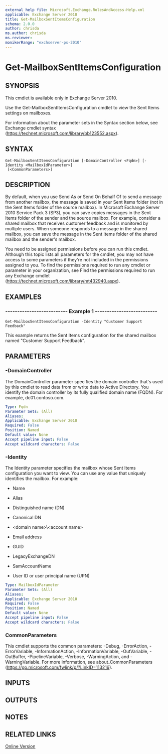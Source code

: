 ```yaml
---
external help file: Microsoft.Exchange.RolesAndAccess-Help.xml
applicable: Exchange Server 2010
title: Get-MailboxSentItemsConfiguration
schema: 2.0.0
author: chrisda
ms.author: chrisda
ms.reviewer:
monikerRange: "exchserver-ps-2010"
---
```


# Get-MailboxSentItemsConfiguration

## SYNOPSIS
This cmdlet is available only in Exchange Server 2010.

Use the Get-MailboxSentItemsConfiguration cmdlet to view the Sent Items settings on mailboxes.

For information about the parameter sets in the Syntax section below, see Exchange cmdlet syntax (https://technet.microsoft.com/library/bb123552.aspx).

## SYNTAX

```
Get-MailboxSentItemsConfiguration [-DomainController <Fqdn>] [-Identity <MailboxIdParameter>]
 [<CommonParameters>]
```

## DESCRIPTION
By default, when you use Send As or Send On Behalf Of to send a message from another mailbox, the message is saved in your Sent Items folder (not in the Sent Items folder of the source mailbox). In Microsoft Exchange Server 2010 Service Pack 3 (SP3), you can save copies messages in the Sent Items folder of the sender and the source mailbox. For example, consider a shared mailbox that receives customer feedback and is monitored by multiple users. When someone responds to a message in the shared mailbox, you can save the message in the Sent Items folder of the shared mailbox and the sender's mailbox.

You need to be assigned permissions before you can run this cmdlet. Although this topic lists all parameters for the cmdlet, you may not have access to some parameters if they're not included in the permissions assigned to you. To find the permissions required to run any cmdlet or parameter in your organization, see Find the permissions required to run any Exchange cmdlet (https://technet.microsoft.com/library/mt432940.aspx).

## EXAMPLES

### -------------------------- Example 1 --------------------------
```
Get-MailboxSentItemsConfiguration -Identity "Customer Support Feedback"
```

This example returns the Sent Items configuration for the shared mailbox named "Customer Support Feedback".

## PARAMETERS

### -DomainController
The DomainController parameter specifies the domain controller that's used by this cmdlet to read data from or write data to Active Directory. You identify the domain controller by its fully qualified domain name (FQDN). For example, dc01.contoso.com.

```yaml
Type: Fqdn
Parameter Sets: (All)
Aliases:
Applicable: Exchange Server 2010
Required: False
Position: Named
Default value: None
Accept pipeline input: False
Accept wildcard characters: False
```

### -Identity
The Identity parameter specifies the mailbox whose Sent Items configuration you want to view. You can use any value that uniquely identifies the mailbox. For example:

- Name

- Alias

- Distinguished name (DN)

- Canonical DN

- \<domain name\>\\\<account name\>

- Email address

- GUID

- LegacyExchangeDN

- SamAccountName

- User ID or user principal name (UPN)

```yaml
Type: MailboxIdParameter
Parameter Sets: (All)
Aliases:
Applicable: Exchange Server 2010
Required: False
Position: Named
Default value: None
Accept pipeline input: False
Accept wildcard characters: False
```

### CommonParameters
This cmdlet supports the common parameters: -Debug, -ErrorAction, -ErrorVariable, -InformationAction, -InformationVariable, -OutVariable, -OutBuffer, -PipelineVariable, -Verbose, -WarningAction, and -WarningVariable. For more information, see about_CommonParameters (https://go.microsoft.com/fwlink/p/?LinkID=113216).

## INPUTS

###  

## OUTPUTS

###  

## NOTES

## RELATED LINKS

[Online Version](https://technet.microsoft.com/library/40da2911-2503-4655-a92b-78deec069cb0.aspx)
